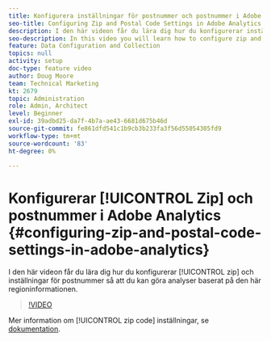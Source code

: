 ```yaml
---
title: Konfigurera inställningar för postnummer och postnummer i Adobe Analytics
seo-title: Configuring Zip and Postal Code Settings in Adobe Analytics
description: I den här videon får du lära dig hur du konfigurerar inställningar för postnummer så att du kan göra analyser baserat på den här regionens data.
seo-description: In this video you will learn how to configure zip and postal code settings, so that you can do analysis based on this region data.
feature: Data Configuration and Collection
topics: null
activity: setup
doc-type: feature video
author: Doug Moore
team: Technical Marketing
kt: 2679
topic: Administration
role: Admin, Architect
level: Beginner
exl-id: 39adbd25-da7f-4b7a-ae43-6681d675b46d
source-git-commit: fe861dfd541c1b9cb3b233fa3f56d55054305fd9
workflow-type: tm+mt
source-wordcount: '83'
ht-degree: 0%

---
```


# Konfigurerar [!UICONTROL Zip] och postnummer i Adobe Analytics {#configuring-zip-and-postal-code-settings-in-adobe-analytics}

I den här videon får du lära dig hur du konfigurerar [!UICONTROL zip] och inställningar för postnummer så att du kan göra analyser baserat på den här regioninformationen.

>[!VIDEO](https://video.tv.adobe.com/v/27051/?quality=12)

Mer information om [!UICONTROL zip code] inställningar, se [dokumentation](https://experienceleague.adobe.com/docs/analytics/components/dimensions/zip-code.html?lang=en).
